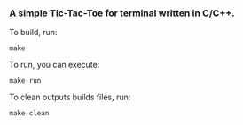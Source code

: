 ### A simple Tic-Tac-Toe for terminal written in C/C++.

To build, run:

	make
	
To run, you can execute:

	make run
	
To clean outputs builds files, run:

	make clean
